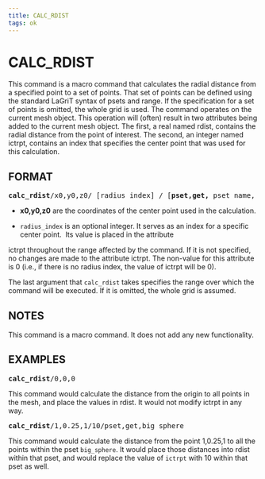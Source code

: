 ```yaml
---
title: CALC_RDIST 
tags: ok
---
```


# CALC_RDIST

This command is a macro command that calculates the radial distance
from a specified point to a set of points. That set of points can be
defined using the standard LaGriT syntax of psets and range. If the
specification for a set of points is omitted, the whole grid is
used. The command operates on the current mesh object.
This operation will (often) result in two attributes being added to
the current mesh object. The first, a real named rdist, contains the
radial distance from the point of interest. The second, an integer
named ictrpt, contains an index that specifies the center point that
was used for this calculation.

## FORMAT

<pre>
<b>calc_rdist</b>/x0,y0,z0/ [radius_index] / [<b>pset,get,</b> pset_name, ifirst,ilast,istride]
</pre>

* **x0,y0,z0** are the coordinates of the center point used in the
calculation.

* `radius_index` is an optional integer. It serves as an index for a
specific center point.  Its value is placed in the attribute

ictrpt throughout the range affected by the command. If it is not
specified, no changes are made to the attribute ictrpt. The
non-value for this attribute is 0 (i.e., if there is no radius
index, the value of ictrpt will be 0).

The last argument that `calc_rdist` takes specifies the range
over which the command will be executed. If it is omitted, the whole
grid is assumed.

## NOTES

This command is a macro command. It does not add any new
functionality.

## EXAMPLES

<pre>
<b>calc_rdist</b>/0,0,0
</pre>
 
This command would calculate the distance from the origin to all
points in the mesh, and place the values in rdist. It would not
modify ictrpt in any way.
 
<pre>
<b>calc_rdist</b>/1,0.25,1/10/pset,get,big_sphere
</pre>
 
This command would calculate the distance from the point 1,0.25,1
to all the points within the pset `big_sphere`. It would place
those distances into rdist within that pset, and would replace the
value of `ictrpt` with 10 within that pset as well.
